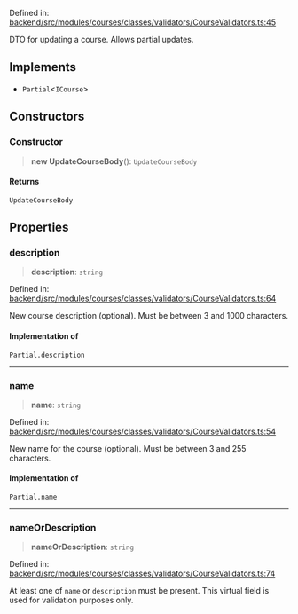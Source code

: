 Defined in: [backend/src/modules/courses/classes/validators/CourseValidators.ts:45](https://github.com/continuousactivelearning/vibe/blob/2acbe3b478970855555eb5e714d2dc1713e5937b/backend/src/modules/courses/classes/validators/CourseValidators.ts#L45)

DTO for updating a course.
Allows partial updates.

## Implements

- `Partial`\<`ICourse`\>

## Constructors

### Constructor

> **new UpdateCourseBody**(): `UpdateCourseBody`

#### Returns

`UpdateCourseBody`

## Properties

### description

> **description**: `string`

Defined in: [backend/src/modules/courses/classes/validators/CourseValidators.ts:64](https://github.com/continuousactivelearning/vibe/blob/2acbe3b478970855555eb5e714d2dc1713e5937b/backend/src/modules/courses/classes/validators/CourseValidators.ts#L64)

New course description (optional).
Must be between 3 and 1000 characters.

#### Implementation of

`Partial.description`

***

### name

> **name**: `string`

Defined in: [backend/src/modules/courses/classes/validators/CourseValidators.ts:54](https://github.com/continuousactivelearning/vibe/blob/2acbe3b478970855555eb5e714d2dc1713e5937b/backend/src/modules/courses/classes/validators/CourseValidators.ts#L54)

New name for the course (optional).
Must be between 3 and 255 characters.

#### Implementation of

`Partial.name`

***

### nameOrDescription

> **nameOrDescription**: `string`

Defined in: [backend/src/modules/courses/classes/validators/CourseValidators.ts:74](https://github.com/continuousactivelearning/vibe/blob/2acbe3b478970855555eb5e714d2dc1713e5937b/backend/src/modules/courses/classes/validators/CourseValidators.ts#L74)

At least one of `name` or `description` must be present.
This virtual field is used for validation purposes only.
